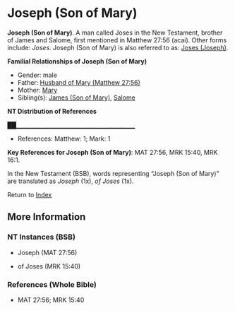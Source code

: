 # Joseph (Son of Mary)
**Joseph (Son of Mary)**. 
A man called Joses in the New Testament, brother of James and Salome, first mentioned in Matthew 27:56 (acai). 
Other forms include: 
*Joses*. 
Joseph (Son of Mary) is also referred to as: 
[Joses (Joseph)](Joses.3.md). 




**Familial Relationships of Joseph (Son of Mary)**


* Gender: male
* Father: [Husband of Mary (Matthew 27:56)](HusbandOfMary.2.md)
* Mother: [Mary](Mary.2.md)
* Sibling(s): [James (Son of Mary)](James.4.md), [Salome](Salome.md)


**NT Distribution of References**

██▁▁▁▁▁▁▁▁▁▁▁▁▁▁▁▁▁▁▁▁▁▁▁▁▁
* References: Matthew: 1; Mark: 1



**Key References for Joseph (Son of Mary)**: 
MAT 27:56, MRK 15:40, MRK 16:1. 




In the New Testament (BSB), words representing “Joseph (Son of Mary)” are translated as 
*Joseph* (1x), *of Joses* (1x). 


Return to [Index](00-Index.md)

## More Information

### NT Instances (BSB)

* Joseph (MAT 27:56)

* of Joses (MRK 15:40)



### References (Whole Bible)

* MAT 27:56; MRK 15:40



